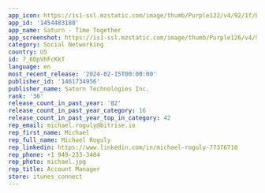 ```yaml
---
app_icon: https://is1-ssl.mzstatic.com/image/thumb/Purple122/v4/92/1f/b3/921fb3a8-69c9-66c5-831f-feaa24639ac9/AppIconProduction-0-0-1x_U007emarketing-0-6-0-0-85-220.png/1024x1024bb.png
app_id: '1454483188'
app_name: Saturn - Time Together
app_screenshot: https://is1-ssl.mzstatic.com/image/thumb/Purple126/v4/95/42/fa/9542fa21-428a-e11f-d4ac-b1beecfef73c/af2de371-cb5c-4752-9519-ba46e8adf6d7_iPhoneX_01.png/1242x2688bb.png
category: Social Networking
country: US
id: 7_6DpVhFcKkT
language: en
most_recent_release: '2024-02-15T00:00:00'
publisher_id: '1461734956'
publisher_name: Saturn Technologies Inc.
rank: '36'
release_count_in_past_year: '82'
release_count_in_past_year_category: 16
release_count_in_past_year_top_in_category: 42
rep_email: michael.roguly@bitrise.io
rep_first_name: Michael
rep_full_name: Michael Roguly
rep_linkedin: https://www.linkedin.com/in/michael-roguly-77376710
rep_phone: +1 949-233-3404
rep_photo: michael.jpg
rep_title: Account Manager
store: itunes_connect
---
```

